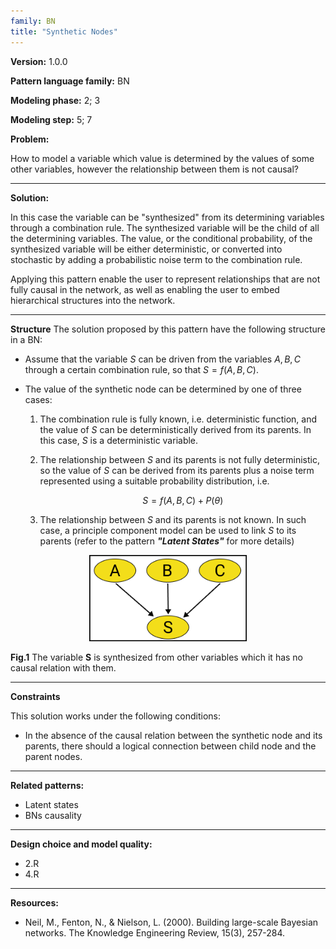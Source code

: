 ```yaml
--- 
family: BN
title: "Synthetic Nodes"
--- 
```

 
**Version:** 1.0.0

**Pattern language family:** BN

**Modeling phase:** 2; 3

**Modeling step:** 5; 7

**Problem:**

How to model a variable which value is determined by the values of some
other variables, however the relationship between them is not causal?

***

**Solution:**

In this case the variable can be \"synthesized\" from its determining
variables through a combination rule. The synthesized variable will be
the child of all the determining variables. The value, or the
conditional probability, of the synthesized variable will be either
deterministic, or converted into stochastic by adding a probabilistic
noise term to the combination rule.

Applying this pattern enable the user to represent relationships that are not fully causal in the network, as well as enabling the user to embed hierarchical structures into the network.

***

**Structure**
The solution proposed by this pattern have the following structure in a
BN:

- Assume that the variable $S$ can be driven from the variables
    $A, B, C$ through a certain combination rule, so that $S=f(A,B,C)$.

- The value of the synthetic node can be determined by one of three
    cases:

    1. The combination rule is fully known, i.e. deterministic
        function, and the value of $S$ can be deterministically derived
        from its parents. In this case, $S$ is a deterministic variable.

    2. The relationship between $S$ and its parents is not fully
        deterministic, so the value of $S$ can be derived from its
        parents plus a noise term represented using a suitable
        probability distribution, i.e.

        $$S = f(A,B,C) + P(\theta)$$

    3. The relationship between $S$ and its parents is not known. In
        such case, a principle component model can be used to link $S$
        to its parents (refer to the pattern ***\"Latent States\"*** for
        more details)

<p align= "center">
<img src="./images/synth.png" style="width:50%">
</p>
<b>Fig.1</b> The variable <b>S</b> is synthesized from other variables which it has no causal relation with them.

***

**Constraints**

This solution works under the following conditions:

- In the absence of the causal relation between the synthetic node and
    its parents, there should a logical connection between child node
    and the parent nodes.

***

**Related patterns:**

- Latent states
- BNs causality

***

**Design choice and model quality:**

- 2.R
- 4.R

***

**Resources:**

- Neil, M., Fenton, N., & Nielson, L. (2000). Building large-scale Bayesian networks. The Knowledge Engineering Review, 15(3), 257-284.
